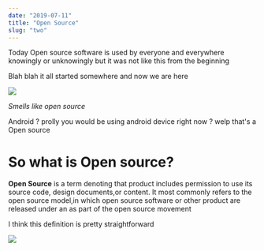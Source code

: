 ```yaml
---
date: "2019-07-11"
title: "Open Source"
slug: "two"
---
```


Today Open source software is used by everyone and everywhere knowingly or unknowingly but it was not like this from the beginning

Blah blah it all started somewhere and now we are here

![](https://pics.me.me/criminals-cant-use-secret-exploits-in-your-code-openi-if-21417341.png)

*Smells like open source*

Android ? prolly you would be using android device right now ? welp that's a Open source

# So what is Open source?

**Open Source** is a term denoting that product includes permission to use its source code, design documents,or content. It most commonly refers to the open source model,in which open source software or other product are released under an as part of the open source movement

I think this definition is pretty straightforward

![](https://pics.me.me/microsoft-loves-open-source-adds-free-private-repos-github-39693868.png)
